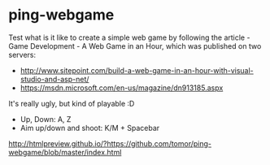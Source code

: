 # ping-webgame

Test what is it like to create a simple web game by following the article - Game Development - A Web Game in an Hour,
which was published on two servers:

*  http://www.sitepoint.com/build-a-web-game-in-an-hour-with-visual-studio-and-asp-net/
*  https://msdn.microsoft.com/en-us/magazine/dn913185.aspx


It's really ugly, but kind of playable :D

*  Up, Down:  A, Z
*  Aim up/down and shoot: K/M + Spacebar

http://htmlpreview.github.io/?https://github.com/tomor/ping-webgame/blob/master/index.html


